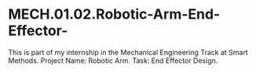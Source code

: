 # MECH.01.02.Robotic-Arm-End-Effector-
 This is part of my internship in the Mechanical Engineering Track at Smart Methods. Project Name: Robotic Arm. Task: End Effector Design.
